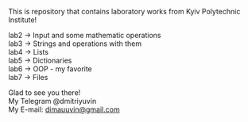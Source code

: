 This is repository that contains laboratory works from Kyiv Polytechnic Institute!


lab2 -> Input and some mathematic operations<br>
lab3 -> Strings and operations with them<br>
lab4 -> Lists<br>
lab5 -> Dictionaries<br>
lab6 -> OOP - my favorite<br>
lab7 -> Files<br>

Glad to see you there!<br>
My Telegram @dmitriyuvin <br>
My E-mail: dimauuvin@gmail.com<br>
